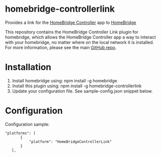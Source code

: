 # homebridge-controllerlink
Provides a link for the [HomeBridge Controller](https://github.com/kraigm/homebridgecontroller) app to [HomeBridge](https://github.com/nfarina/homebridge)

This repository contains the HomeBridge Controller Link plugin for homebridge, which allows the HomeBridge Controller app a way to interact with your homebridge, no matter where on the local network it is installed. For more information, please see the main [GitHub repo](https://github.com/kraigm/homebridgecontroller).


# Installation

1. Install homebridge using: npm install -g homebridge
2. Install this plugin using: npm install -g homebridge-controllerlink
3. Update your configuration file. See sample-config.json snippet below. 


# Configuration

Configuration sample:

 ```
"platforms": [
		{
			"platform": "HomeBridgeControllerLink"
		}
	],

```